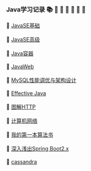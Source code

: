 ### Java学习记录 :books: :closed_book: :green_book: :blue_book: :orange_book: :notebook: :notebook_with_decorative_cover:

:closed_book: [JavaSE基础](https://github.com/Cynaith/Java-Daily-Interview/blob/master/JavaSE%E5%9F%BA%E7%A1%80/JavaSE%E5%9F%BA%E7%A1%80.md)
<br/>
<br/>
:green_book: [JavaSE高级](https://github.com/Cynaith/Java-Daily-Interview/blob/master/JavaSE%E9%AB%98%E7%BA%A7/JavaSE%E9%AB%98%E7%BA%A7.md)
<br/>
<br/>
:blue_book: [Java容器](https://github.com/Cynaith/Java-Daily-Interview/blob/master/Java%E5%AE%B9%E5%99%A8/Java%E5%AE%B9%E5%99%A8.md)
<br/>
<br/>
:orange_book: [JavaWeb](https://github.com/Cynaith/Java-Daily-Interview/tree/master/JavaWeb)
<br/>
<br/>
:green_book: [MySQL性能调优与架构设计](https://github.com/Cynaith/Java-Daily-Interview/blob/master/MySQL/MySQL%E6%80%A7%E8%83%BD%E8%B0%83%E4%BC%98%E4%B8%8E%E6%9E%B6%E6%9E%84%E8%AE%BE%E8%AE%A1.md)
<br/> 
<br/>
:notebook: [Effective Java](https://github.com/Cynaith/Java-Daily-Interview/blob/master/EffectiveJava/EffectiveJava.md)
<br/>
<br/>
:closed_book: [图解HTTP](https://github.com/Cynaith/Java-Daily-Interview/blob/master/%E5%9B%BE%E8%A7%A3HTTP/%E5%9B%BE%E8%A7%A3HTTP.md)
<br/>
<br/>
:notebook_with_decorative_cover: [计算机网络](https://github.com/Cynaith/Java-Daily-Interview/blob/master/%E8%AE%A1%E7%AE%97%E6%9C%BA%E7%BD%91%E7%BB%9C/%E8%AE%A1%E7%AE%97%E6%9C%BA%E7%BD%91%E7%BB%9C.md)
<br/>
<br/>
:orange_book: [我的第一本算法书](https://github.com/Cynaith/Java-Daily-Interview/blob/master/%E6%88%91%E7%9A%84%E7%AC%AC%E4%B8%80%E6%9C%AC%E7%AE%97%E6%B3%95%E4%B9%A6/%E6%88%91%E7%9A%84%E7%AC%AC%E4%B8%80%E6%9C%AC%E7%AE%97%E6%B3%95%E4%B9%A6.md)
<br/>
<br/>
:blue_book: [深入浅出Spring Boot2.x](https://github.com/Cynaith/Java-Daily-Interview/blob/master/%E6%B7%B1%E5%85%A5%E6%B5%85%E5%87%BASpring%20Boot2.x/%E6%B7%B1%E5%85%A5%E6%B5%85%E5%87%BASpring%20Boot2.x.md)
<br/>
<br/> 
:green_book: [cassandra](https://github.com/Cynaith/Java-Daily-Interview/blob/master/cassandra/Cassandra%E7%9B%AE%E5%BD%95.md)

